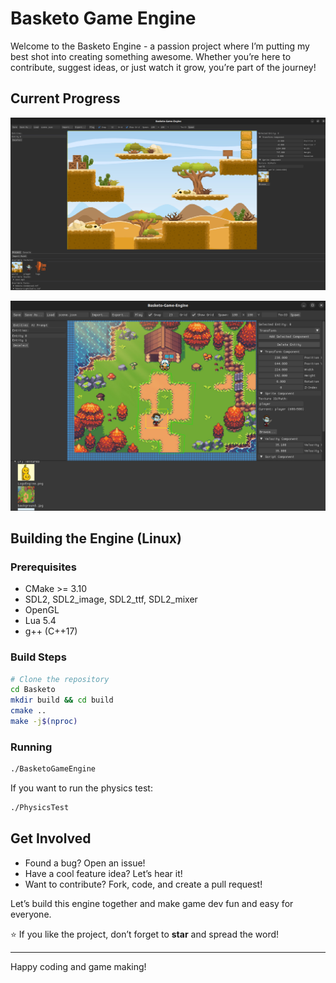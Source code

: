 # Basketo Game Engine

Welcome to the Basketo Engine - a passion project where I’m putting my best shot into creating something awesome. Whether you’re here to contribute, suggest ideas, or just watch it grow, you’re part of the journey!

## Current Progress

![Basketo Engine Screenshot](readmeimgs/image.png)

[![Basketo Engine Demo](readmeimgs/image2.png)](https://youtu.be/NHDqr_CjF0I)

## Building the Engine (Linux)

### Prerequisites
- CMake >= 3.10
- SDL2, SDL2_image, SDL2_ttf, SDL2_mixer
- OpenGL
- Lua 5.4
- g++ (C++17)

### Build Steps
```bash
# Clone the repository
cd Basketo
mkdir build && cd build
cmake ..
make -j$(nproc)
```

### Running
```bash
./BasketoGameEngine
```

If you want to run the physics test:
```bash
./PhysicsTest
```

## Get Involved

- Found a bug? Open an issue!  
- Have a cool feature idea? Let’s hear it!  
- Want to contribute? Fork, code, and create a pull request!  

Let’s build this engine together and make game dev fun and easy for everyone.

⭐ If you like the project, don’t forget to **star** and spread the word!

---

Happy coding and game making!

